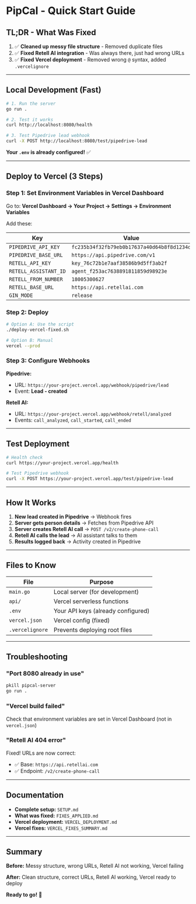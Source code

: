 # PipCal - Quick Start Guide

## TL;DR - What Was Fixed

1. ✅ **Cleaned up messy file structure** - Removed duplicate files
2. ✅ **Fixed Retell AI integration** - Was always there, just had wrong URLs
3. ✅ **Fixed Vercel deployment** - Removed wrong `@` syntax, added `.vercelignore`

---

## Local Development (Fast)

```bash
# 1. Run the server
go run .

# 2. Test it works
curl http://localhost:8080/health

# 3. Test Pipedrive lead webhook
curl -X POST http://localhost:8080/test/pipedrive-lead
```

**Your `.env` is already configured!** ✅

---

## Deploy to Vercel (3 Steps)

### Step 1: Set Environment Variables in Vercel Dashboard

Go to: **Vercel Dashboard → Your Project → Settings → Environment Variables**

Add these:

| Key | Value |
|-----|-------|
| `PIPEDRIVE_API_KEY` | `fc235b34f32fb79eb0b17637a40d64b8f8d1234d` |
| `PIPEDRIVE_BASE_URL` | `https://api.pipedrive.com/v1` |
| `RETELL_API_KEY` | `key_76c72b1e7aaf38586b9d5ff3ab2f` |
| `RETELL_ASSISTANT_ID` | `agent_f253ac7638891811859d98923e` |
| `RETELL_FROM_NUMBER` | `18005300627` |
| `RETELL_BASE_URL` | `https://api.retellai.com` |
| `GIN_MODE` | `release` |

### Step 2: Deploy

```bash
# Option A: Use the script
./deploy-vercel-fixed.sh

# Option B: Manual
vercel --prod
```

### Step 3: Configure Webhooks

**Pipedrive:**
- URL: `https://your-project.vercel.app/webhook/pipedrive/lead`
- Event: **Lead - created**

**Retell AI:**
- URL: `https://your-project.vercel.app/webhook/retell/analyzed`
- Events: `call_analyzed`, `call_started`, `call_ended`

---

## Test Deployment

```bash
# Health check
curl https://your-project.vercel.app/health

# Test Pipedrive webhook
curl -X POST https://your-project.vercel.app/test/pipedrive-lead
```

---

## How It Works

1. **New lead created in Pipedrive** → Webhook fires
2. **Server gets person details** → Fetches from Pipedrive API
3. **Server creates Retell AI call** → `POST /v2/create-phone-call`
4. **Retell AI calls the lead** → AI assistant talks to them
5. **Results logged back** → Activity created in Pipedrive

---

## Files to Know

| File | Purpose |
|------|---------|
| `main.go` | Local server (for development) |
| `api/` | Vercel serverless functions |
| `.env` | Your API keys (already configured) |
| `vercel.json` | Vercel config (fixed) |
| `.vercelignore` | Prevents deploying root files |

---

## Troubleshooting

### "Port 8080 already in use"
```bash
pkill pipcal-server
go run .
```

### "Vercel build failed"
Check that environment variables are set in Vercel Dashboard (not in `vercel.json`)

### "Retell AI 404 error"
Fixed! URLs are now correct:
- ✅ Base: `https://api.retellai.com`
- ✅ Endpoint: `/v2/create-phone-call`

---

## Documentation

- **Complete setup:** `SETUP.md`
- **What was fixed:** `FIXES_APPLIED.md`
- **Vercel deployment:** `VERCEL_DEPLOYMENT.md`
- **Vercel fixes:** `VERCEL_FIXES_SUMMARY.md`

---

## Summary

**Before:** Messy structure, wrong URLs, Retell AI not working, Vercel failing

**After:** Clean structure, correct URLs, Retell AI working, Vercel ready to deploy

**Ready to go!** 🚀
